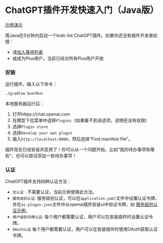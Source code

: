 # ChatGPT插件开发快速入门（Java版）

[示例演示](example/README.md)

用Java在5分钟内启动一个todo list ChatGPT插件。如果你还没有插件开发者权限：

* 请[加入等待列表](https://openai.com/waitlist/plugins)
* 或成为Plus用户，当前已经对所有Plus用户开放

### 安装

运行插件，输入以下命令：

```bash
./gradlew bootRun
```

本地服务器运行后：

1. 打开https://chat.openai.com
2. 在模型下拉菜单中选择`Plugins`（如果看不到该选项，说明还没有权限）
3. 选择`Plugin store`
4. 选择`Develop your own plugin`
5. 输入`http://localhost:8080`，然后选择“Find manifest file”。

插件现在已经安装并启用了！你可以从一个问题开始，比如“我的待办事项有哪些”，也可以尝试添加一些待办事项！

### 认证

ChatGPT插件支持四种认证方法：

* `无认证` :
  不需要认证，当前示例使用此方法。
* `服务级别认证`:
  服务级别认证，可以在`application.yaml`文件中设置认证令牌，并在`ai-plugin.json`文件中从openai插件安装ui中验证令牌，如
  [服务级别认证示例](https://github.com/gavincook/chatgpt-plugins-quickstart-java/tree/service_http_auth)。
* `用户级别令牌认证`:
  每个用户都需要认证，用户可以在安装插件时设置认证令牌。
* `OAuth认证`
  每个用户都需要认证，用户可以在安装插件时使用OAuth获取认证令牌。